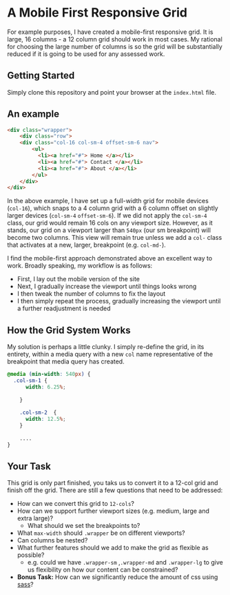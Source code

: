 # A Mobile First Responsive Grid 

For example purposes, I have created a mobile-first responsive grid. It is large, 16 columns - a 12 column grid should work in most cases. My rational for choosing the large number of columns is so the grid will be substantially reduced if it is going to be used for any assessed work.

## Getting Started

Simply clone this repository and point your browser at the `index.html` file. 

## An example

```html
<div class="wrapper">
    <div class="row">
    <div class="col-16 col-sm-4 offset-sm-6 nav">
        <ul>
          <li><a href="#"> Home </a></li>
          <li><a href="#"> Contact </a></li>
          <li><a href="#"> About </a></li>
        </ul>
    </div>
</div>
```

In the above example, I have set up a full-width grid for mobile devices (`col-16`), which snaps to a 4 column  grid with a 6 column offset on slightly larger devices (`col-sm-4` `offset-sm-6`). If we did not apply the  `col-sm-4` class, our grid would remain 16 cols on any viewport size. However, as it stands, our grid on a viewport larger than `540px` (our sm breakpoint) will become two columns. This view will remain true unless we add a `col-` class that activates at a new, larger, breakpoint (e.g. `col-md-`).  

I find the mobile-first approach demonstrated above an excellent way to work. Broadly speaking, my workflow is as follows:

- First, I lay out the mobile version of the site 
- Next, I gradually increase the viewport until things looks wrong   
- I then tweak the number of columns to fix the layout
- I then simply repeat the process, gradually increasing the viewport until a further readjustment is needed 

## How the Grid System Works

My solution is perhaps a little clunky. I simply re-define the grid, in its entirety, within a media query with a new `col` name representative of the breakpoint that media query has created.

```css 
@media (min-width: 540px) {
  .col-sm-1 {
      width: 6.25%;
      
    }
    
    .col-sm-2  {
      width: 12.5%;
    } 
    
    ....
}
```


## Your Task

This grid is only part finished, you taks us to convert it to a 12-col grid and finish off the grid. There are still a few questions that need to be addressed:

- How can we convert this grid to `12-cols`?
- How can we support further viewport sizes (e.g. medium, large and extra large)?
  - What should we set the breakpoints to?
- What `max-width` should `.wrapper` be on different viewports?
- Can columns be nested?
- What further features should we add to make the grid as flexible as possible?
  - e.g. could we have `.wrapper-sm` ,`.wrapper-md` and `.wrapper-lg`  to give us flexibility on how our content can be constrained?
- **Bonus Task:** How can we significantly reduce the amount of css using [sass](https://www.npmjs.com/package/sass)?





 
